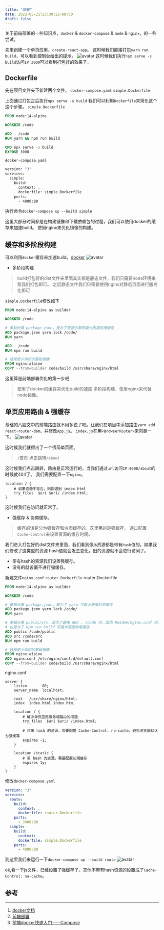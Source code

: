 ```yaml
---
title: "部署"
date: 2022-05-21T23:30:21+08:00
draft: false
---
```


关于前端部署的一些知识点，`docker` & `docker-compose` & `node` & `nginx`，的一些尝试。
<!--more-->

先来创建一个单页应用，`create-react-app`。
这时候我们直接打包`yarn run build`，可以看到控制台给出的提示。
![avatar](https://raw.githubusercontent.com/pastSeagull/blog/main/img/build.png)
这时候我们执行`npx serve -s build`访问`IP:3000`可以看到打包好的效果了。

## Dockerfile
先在项目文件夹下新建两个文件。
`docker-compose.yaml` `simple.Dockerfile`

上面通过打包之后执行`npx serve -s build`
我们可以利用`Dockerfile`来简化这个这个步骤。
`simple.Dockerfile`
```dockerfile
FROM node:14-alpine

WORKDIR /code

ADD . /code
RUN yarn && npm run build

CMD npx serve -s build
EXPOSE 3000
```
`docker-compose.yaml`
```dockerfile
version: "3"
services:
  simple:
    build:
      context: .
      dockerfile: simple.Dockerfile
    ports:
      - 4000:80
```
执行命令`docker-compose up --build simple`

这里大部分时间都是在构建镜像和下载依赖包的过程，我们可以使用docker的缓存来加速build。
使用nginx来优化镜像的构建。

## 缓存和多阶段构建
可以利用`docker`缓存来加速build。[docker](https://docs.docker.com/get-started/09_image_best/)
![avatar](https://raw.githubusercontent.com/pastSeagull/blog/main/img/docker-build.png)

- 多阶段构建
> build打包好的dist文件夹里面其实都是静态文件，我们只需要node环境来帮我们打包即可。
> 之后静态文件我们只需要使用nginx对静态页面进行服务化即可

`simple.Dockerfile`修改如下
```dockerfile
FROM node:14-alpine as builder

WORKDIR /code

# 单独分离 package.json，是为了安装依赖可最大限度利用缓存
ADD package.json yarn.lock /code/
RUN yarn

ADD . /code
RUN npm run build

# 选择更小体积的基础镜像
FROM nginx:alpine
COPY --from=builder code/build /usr/share/nginx/html
```
这里算是前端部署优化的第一步吧
> 使用了docker的缓存来优化build的速度
> 多阶段构建，使用nginx来代替node镜像。

## 单页应用路由 & 强缓存
基础的八股文中的前端路由就不用多说了吧。让我们在项目中添加路由`yarn add react-router-dom`。并修改`App.js`。
`index.js`在用`<BrowserRouter>`来包裹一下。
![avatar](https://raw.githubusercontent.com/pastSeagull/blog/main/img/router-app.png)

这时候我们就得出了一个很简单页面。
> `/`首页
> 点击跳转`/about`

这时候我们点击跳转，路由是正常运行的，当我们通过`url`访问`IP:4000/about`的时候就404了。
我们需要配置一下`nginx`。
```editorconfig
location / {
    # 如果资源不存在，则回退到 index.html
    try_files  $uri $uri/ /index.html;  
}
```
这时候我们在访问就正常了。

- 强缓存 & 协商缓存。
> 缓存的话是分为强缓存和协商缓存的。这里用的是强缓存。
> 通过配置`Cache-Control`来设置资源的缓存时间。

我们进入打包好的dist文件夹里面，我们看到像js资源都是带有`hash`值的。如果我们修改了这类型的资源
hash值就会发生变化，旧的资源就不会进行访问了。
- 带有hash的资源我们设置强缓存。
- 没有的就设置不进行强缓存。

新建文件`nginx.conf` `router.Dockerfile`
router.Dockerfile
```dockerfile
FROM node:14-alpine as builder

WORKDIR /code

# 单独分离 package.json，是为了 yarn 可最大限度利用缓存
ADD package.json yarn.lock /code/
RUN yarn

# 单独分离 public/src，是为了避免 ADD . /code 时，因为 Readme/nginx.conf 的更改避免缓存生效
# 也是为了 npm run build 可最大限度利用缓存
ADD public /code/public
ADD src /code/src
RUN npm run build

# 选择更小体积的基础镜像
FROM nginx:alpine
ADD nginx.conf /etc/nginx/conf.d/default.conf
COPY --from=builder code/build /usr/share/nginx/html
```
nginx.conf
```editorconfig
server {
    listen       80;
    server_name  localhost;

    root   /usr/share/nginx/html;
    index  index.html index.htm;

    location / {
        # 解决单页应用服务端路由的问题
        try_files  $uri $uri/ /index.html;  

        # 非带 hash 的资源，需要配置 Cache-Control: no-cache，避免浏览器默认为强缓存
        expires -1;
    }

    location /static {
        # 带 hash 的资源，需要配置长期缓存
        expires 1y;
    }
}
```
修改`docker-compose.yaml`
```yaml
version: "3"
services:
  route:
    build:
      context: .
      dockerfile: router.Dockerfile
    ports:
      - 3000:80
  simple:
    build:
      context: .
      dockerfile: simple.Dockerfile
    ports:
      - 4000:80
```
到这里我们来运行一下`docker-compose up --build route`
![avatar](https://raw.githubusercontent.com/pastSeagull/blog/main/img/cache.png)

ok,看一下js文件，已经设置了强缓存了。其他不带有hash资源的设置成了`Cache-Control: no-cache`。

## 参考
___
1. [docker文档](https://docs.docker.com/get-started/)
2. [前端部署](https://q.shanyue.tech/deploy/#%E6%96%87%E5%AD%97%E4%B8%8E%E8%A7%86%E9%A2%91%E5%86%85%E5%AE%B9)
3. [前端docker快速入门——Compose](https://juejin.cn/post/7071667437384499237)
